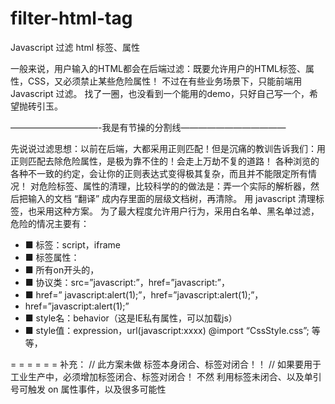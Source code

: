 filter-html-tag
===============

Javascript 过滤 html 标签、属性


一般来说，用户输入的HTML都会在后端过滤：既要允许用户的HTML标签、属性，CSS，又必须禁止某些危险属性！
不过在有些业务场景下，只能前端用Javascript 过滤。
找了一圈，也没看到一个能用的demo，只好自己写一个，希望抛砖引玉。
 
——————————-我是有节操的分割线————————————
 
先说说过滤思想：以前在后端，大都采用正则匹配！但是沉痛的教训告诉我们：用正则匹配去除危险属性，是极为靠不住的！会走上万劫不复的道路！
各种浏览的各种不一致的约定，会让你的正则表达式变得极其复杂，而且并不能限定所有情况！
对危险标签、属性的清理，比较科学的的做法是：弄一个实际的解析器，然后把输入的文档 “翻译” 成内存里面的层级文档树，再清除。
用 javascript 清理标签，也采用这种方案。
为了最大程度允许用户行为，采用白名单、黑名单过滤，危险的情况主要有：
* ■  标签：script，iframe
* ■  标签属性：
* ■  所有on开头的，
* ■  协议类：src=”javascript:”，href=”javascript:”，
* ■  href=” javascrip&#116;:alert(1);”，href=”javascript:alert(1);”，
*    href=”&#106;avascrip&#116;&#58;alert(1);”
* ■  style名：behavior（这是IE私有属性，可以加载js）
* ■  style值：expression，url(javascript:xxxx)
@import “CssStyle.css”;
等等，

= = = = = =
补充：
// 此方案未做 标签本身闭合、标签对闭合！！
// 如果要用于工业生产中，必须增加标签闭合、标签对闭合！
不然 利用标签未闭合、以及单引号可触发 on 属性事件，以及很多可能性
 
 
